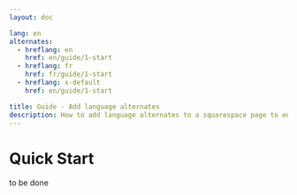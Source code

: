 ```yaml
---
layout: doc

lang: en
alternates:
  - hreflang: en
    href: en/guide/1-start
  - hreflang: fr
    href: fr/guide/1-start
  - hreflang: x-default
    href: en/guide/1-start

title: Guide - Add language alternates
description: How to add language alternates to a squarespace page to enable multilingual navigation
---
```


# Quick Start


to be done



